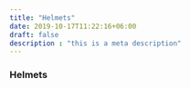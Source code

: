 ```yaml
---
title: "Helmets"
date: 2019-10-17T11:22:16+06:00
draft: false
description : "this is a meta description"
---
```


### Helmets



